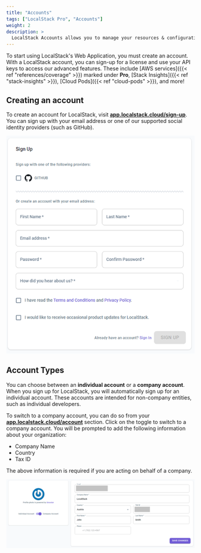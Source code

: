 ```yaml
---
title: "Accounts"
tags: ["LocalStack Pro", "Accounts"]
weight: 2
description: >
  LocalStack Accounts allows you to manage your resources & configurations, and serves as an entry point to our Web Application, the Pro CLI, and more!
---
```


To start using LocalStack's Web Application, you must create an account. With a LocalStack account, you can sign-up for a license and use your API keys to access our advanced features. These include [AWS services]({{< ref "references/coverage" >}}) marked under **Pro**, [Stack Insights]({{< ref "stack-insights" >}}), [Cloud Pods]({{< ref "cloud-pods" >}}), and more!

## Creating an account

To create an account for LocalStack, visit [**app.localstack.cloud/sign-up**](https://app.localstack.cloud/sign-up). You can sign up with your email address or one of our supported social identity providers (such as GitHub).

<img src="signup.PNG" width="550px" alt="Sign Up Form">

## Account Types

You can choose between an **individual account** or a **company account**. When you sign up for LocalStack, you will automatically sign up for an individual account. These accounts are intended for non-company entities, such as individual developers.

To switch to a company account, you can do so from your [**app.localstack.cloud/account**](https://app.localstack.cloud/account) section. Click on the toggle to switch to a company account. You will be prompted to add the following information about your organization:

- Company Name
- Country
- Tax ID

The above information is required if you are acting on behalf of a company.

<img src="indcomp.PNG" width="800px" alt="Switch for Individual and Company Account">
